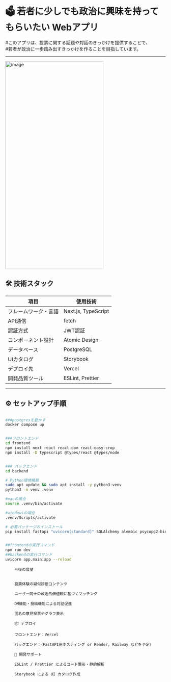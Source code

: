 # 🗳 若者に少しでも政治に興味を持ってもらいたい Webアプリ

#このアプリは、投票に関する話題や対話のきっかけを提供することで、  
#若者が政治に一歩踏み出すきっかけを作ることを目指しています。

---
<img width="308" height="652" alt="image" src="https://github.com/user-attachments/assets/fea5cb32-8f34-487a-bfcc-62274128e206" />

## 🛠 技術スタック

| 項目                 | 使用技術            |
| -------------------- | ------------------- |
| フレームワーク・言語 | Next.js, TypeScript |
| API通信              | fetch               |
| 認証方式             | JWT認証             |
| コンポーネント設計   | Atomic Design       |
| データベース         | PostgreSQL          |
| UIカタログ           | Storybook           |
| デプロイ先           | Vercel              |
| 開発品質ツール       | ESLint, Prettier    |

---

## ⚙️ セットアップ手順

```bash

###postgresを動かす
docker compose up


###フロントエンド
cd frontend
npm install next react react-dom react-easy-crop
npm install -D typescript @types/react @types/node


### バックエンド
cd backend

# Python環境構築
sudo apt update && sudo apt install -y python3-venv
python3 -m venv .venv

#macの場合
source .venv/bin/activate

#windowsの場合
.venv/Scripts/activate

# 必要パッケージのインストール
pip install fastapi "uvicorn[standard]" SQLAlchemy alembic psycopg2-binary python-jose passlib python-dotenv pydantic-settings bcrypt boto3 python-multipart


##frontendの実行コマンド
npm run dev
##backendの実行コマンド
uvicorn app.main:app --reload

```

```💡
    今後の展望


    投票体験の疑似診断コンテンツ

    ユーザー同士の政治的価値観に基づくマッチング

    DM機能・投稿機能による対話促進

    匿名の意見投票やグラフ表示

    📦 デプロイ

    フロントエンド：Vercel

    バックエンド：（FastAPI用ホスティング or Render, Railway などを予定）

    🧪 開発サポート

    ESLint / Prettier によるコード整形・静的解析

    Storybook による UI カタログ作成
```

